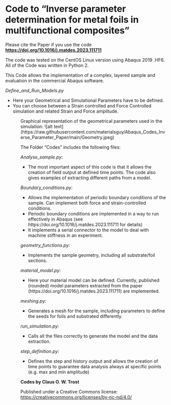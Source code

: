 # Code to “Inverse parameter determination for metal foils in multifunctional composites”

Please cite the Paper if you use the code **https://doi.org/10.1016/j.matdes.2023.111711**

The code was tested on the CentOS Linux version using Abaqus 2019 .HF6. All of the Code was written in Python 2.

This Code allows the implementation of a complex, layered sample and evaluation in the commercial Abaqus software.

*Define_and_Run_Models.py*
<ul>
<li>Here your Geometrical and Simulational Parameters have to be defined. </li>
<li>You can choose between a Strain controlled and Force Controlled simulation and related Strain and Force amplitude.</li>
<ul>
Graphical representation of the geometrical parameters used in the simulation:
![alt text](https://raw.githubusercontent.com/materialsguy/Abaqus_Codes_Inverse_Parameter_Paper/main/Geometry.jpeg)

The Folder “Codes” includes the following files:

*Analyse_sample.py:*
<ul>
	<li>The most important aspect of this code is that it allows the creation of field output at defined time points. The code also gives examples of extracting different paths from a model.</li>
</ul>

*Boundary_conditions.py:*
<ul>
	<li>Allows the implementation of periodic boundary conditions of the sample. Can implement both force and strain-controlled conditions. </li>
	<li>Periodic boundary conditions are implemented in a way to run effectively in Abaqus (see https://doi.org/10.1016/j.matdes.2023.111711 for details)</li>
	<li>It implements a serial connector to the model to deal with machine stiffness in an experiment.</li>
</ul>

*geometry_functions.py:*
<ul>
	<li>Implements the sample geometry, including all substrate/foil sections.</li>
</ul>

*material_model.py:*
<ul>
	<li>Here your material model can be defined. Currently, published (rounded) model parameters extracted from the paper (https://doi.org/10.1016/j.matdes.2023.111711) are implemented.</li>
</ul>

*meshing.py:*
<ul>
	<li>Generates a mesh for the sample, including parameters to define the seeds for foils and substrated differently.</li>
</ul>

*run_simulation.py:*
<ul>
	<li>Calls all the files correctly to generate the model and the data extraction.</li>
</ul>

*step_definition.py:*
<ul>
	<li>Defines the step and history output and allows the creation of time points to guarantee data analysis always at specific points (e.g. max and min amplitude)</li>
</ul>

**Codes by Claus O. W. Trost**

Published under a Creative Commons license:
https://creativecommons.org/licenses/by-nc-nd/4.0/
